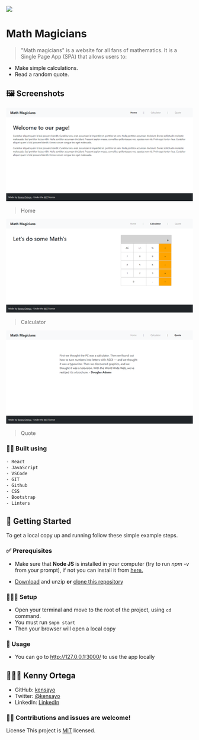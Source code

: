 ![](https://img.shields.io/badge/Microverse-blueviolet)

# Math Magicians

> "Math magicians" is a website for all fans of mathematics. It is a Single Page App (SPA) that allows users to:

- Make simple calculations.
- Read a random quote.

## 🖼️ Screenshots

![image](./screenshots/home.png)
> Home

![image](./screenshots/calculator.png)
> Calculator

![image](./screenshots/quote.png)
> Quote

### 👷🏻 Built using
    - React
    - JavaScript
    - VSCode
    - GIT
    - Github
    - CSS
    - Bootstrap
    - Linters


## 🚩 Getting Started

To get a local copy up and running follow these simple example steps.

### ✅ Prerequisites

* Make sure that **Node JS** is installed in your computer (try to run _npm -v_ from your prompt), if not you can install it from [here.](https://nodejs.org/en/download/)


* [Download](https://github.com/kensayo/math-magicians/archive/refs/heads/dev.zip) and unzip **or** [clone this repository](https://docs.github.com/es/github/creating-cloning-and-archiving-repositories/cloning-a-repository)


### 👨🏻‍🔧 Setup

- Open your terminal and move to the root of the project, using ```cd``` command.
- You must run ```$npm start```
- Then your browser will open a local copy

### 🔌 Usage

- You can go to http://127.0.0.1:3000/ to use the app locally


## 👨🏻‍💻 Kenny Ortega

- GitHub: [kensayo](https://github.com/kensayo)
- Twitter: [@kensayo](https://twitter.com/kensayo)
- LinkedIn: [LinkedIn](https://www.linkedin.com/in/kennyortega/)


### 🤝🏻 Contributions and issues are welcome!

License
This project is [MIT](./MIT.md) licensed.
